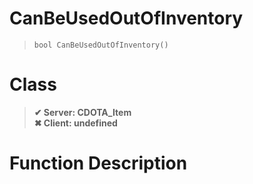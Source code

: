 # CanBeUsedOutOfInventory
> `bool CanBeUsedOutOfInventory()`
# Class
> __✔ Server: CDOTA_Item__  
> __✖ Client: undefined__  
# Function Description


